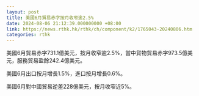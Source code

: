 ```yaml
---
layout: post
title: 美國6月貿易赤字按月收窄逾2.5%
date: 2024-08-06 21:12:39.000000000 +08:00
link: https://news.rthk.hk/rthk/ch/component/k2/1765043-20240806.htm
categories: rthk
---
```


美國6月貿易赤字731.1億美元，按月收窄逾2.5%，當中貨物貿易赤字973.5億美元，服務貿易盈餘242.4億美元。

美國6月出口按月增長1.5%，進口按月增長0.6%。

美國6月對中國貿易逆差228億美元，按月收窄近5%。
